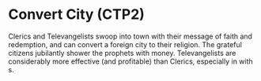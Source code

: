 # Convert City (CTP2)

Clerics and Televangelists swoop into town with their message of faith and redemption, and can convert a foreign city to their religion. The grateful citizens jubilantly shower the prophets with money. Televangelists are considerably more effective (and profitable) than Clerics, especially in with s.